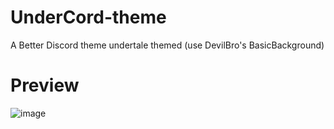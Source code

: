# UnderCord-theme
A Better Discord theme undertale themed (use DevilBro's BasicBackground)
# Preview
![image](https://user-images.githubusercontent.com/64325581/127753091-bdf77aff-821b-43b9-93ec-c84b1c7ff13f.png)
